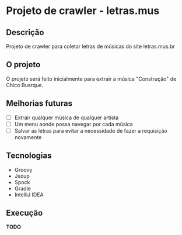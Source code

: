 # Projeto de crawler - letras.mus

## Descrição
Projeto de crawler para coletar letras de músicas do site letras.mus.br

## O projeto
O projeto será feito inicialmente para extrair a música "Construção" de Chico Buarque.

## Melhorias futuras
- [ ] Extrair qualquer música de qualquer artista
- [ ] Um menu aonde possa navegar por cada música
- [ ] Salvar as letras para evitar a necessidade de fazer a requisição novamente

## Tecnologias
- Groovy
- Jsoup
- Spock
- Gradle
- IntelliJ IDEA

## Execução
**TODO**
